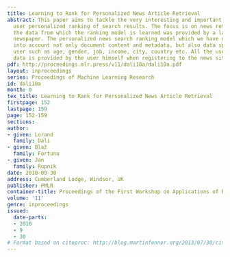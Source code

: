 ```yaml
---
title: Learning to Rank for Personalized News Article Retrieval
abstract: This paper aims to tackle the very interesting and important problem of
  user personalized ranking of search results. The focus is on news retrieval and
  the data from which the ranking model is learned was provided by a large online
  newspaper. The personalized news search ranking model which we have developed takes
  into account not only document content and metadata, but also data specific to the
  user such as age, gender, job, income, city, country etc. All the user specific
  data is provided by the user himself when registering to the news site.
pdf: http://proceedings.mlr.press/v11/dali10a/dali10a.pdf
layout: inproceedings
series: Proceedings of Machine Learning Research
id: dali10a
month: 0
tex_title: Learning to Rank for Personalized News Article Retrieval
firstpage: 152
lastpage: 159
page: 152-159
sections: 
author:
- given: Lorand
  family: Dali
- given: Blaž
  family: Fortuna
- given: Jan
  family: Rupnik
date: 2010-09-30
address: Cumberland Lodge, Windsor, UK
publisher: PMLR
container-title: Proceedings of the First Workshop on Applications of Pattern Analysis
volume: '11'
genre: inproceedings
issued:
  date-parts:
  - 2010
  - 9
  - 30
# Format based on citeproc: http://blog.martinfenner.org/2013/07/30/citeproc-yaml-for-bibliographies/
---
```

